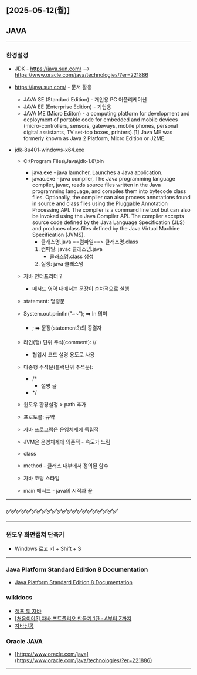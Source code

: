 ## [2025-05-12(월)]
## JAVA
---
### 환경설정
 - JDK - 
 https://java.sun.com/ --> https://www.oracle.com/java/technologies/?er=221886

 - https://java.sun.com/ - 문서 활용
    - JAVA SE (Standard Edition) - 개인용 PC 어플리케이션
    - JAVA EE (Enterprise Edition) - 기업용
    - JAVA ME (Micro Editon) - a computing platform for development and deployment of portable code for embedded and mobile devices (micro-controllers, sensors, gateways, mobile phones, personal digital assistants, TV set-top boxes, printers).[1] Java ME was formerly known as Java 2 Platform, Micro Edition or J2ME.

- jdk-8u401-windows-x64.exe
    - C:\Program Files\Java\jdk-1.8\bin
        - java.exe - java launcher, Launches a Java application.
        - javac.exe - java compiler, The Java programming language compiler, javac, reads source files written in the Java programming language, and compiles them into bytecode class files. Optionally, the compiler can also process annotations found in source and class files using the Pluggable Annotation Processing API. The compiler is a command line tool but can also be invoked using the Java Compiler API. The compiler accepts source code defined by the Java Language Specification (JLS) and produces class files defined by the Java Virtual Machine Specification (JVMS). 
            - 클래스명.java ==컴파일==> 클래스명.class
            1. 컴파일: javac 클래스명.java
                - 클래스명.class 생성
            2. 실랭: java 클래스명

    - 자바 인터프리터 ?
        - 메서드 영역 내에서는 문장이 순차적으로 실행
    - statement: 명령문
    - System.out.println("~~"); ➡️ ln 의미
        - ; ➡️ 문장(statement?)의 종결자
    - 라인(행) 단위 주석(comment): //
        - 협업시 코드 설명 용도로 사용
    - 다중행 주석문(블럭단위 주석문): 
        - /* 
            -   설명 글 
        -  */
    - 윈도우 환경설정 > path 추가
    - 프로토콜: 규약
    - 자바 프로그램은 운영체제에 독립적
    - JVM은 운영체제에 의존적 - 속도가 느림
    - class
    - method - 클래스 내부에서 정의된 함수
    - 자바 코딩 스타일
    - main 메서드 - java의 시작과 끝


---
### ✅✅✅✅✅✅✅✅✅✅✅✅✅✅✅✅✅✅✅✅✅✅
---

### 윈도우 화면캡쳐 단축키    
- Windows 로고 키 + Shift + S


---
### Java Platform Standard Edition 8 Documentation
- [Java Platform Standard Edition 8 Documentation](https://docs.oracle.com/javase/8/docs/)

### wikidocs
- [점프 투 자바](https://wikidocs.net/book/31)
- [[처음이야?] 자바 포트폴리오 만들기 1탄 : A부터 Z까지](https://wikidocs.net/book/10510)
- [자바신공](https://wikidocs.net/book/9046)

### Oracle JAVA
- [https://www.oracle.com/java](https://www.oracle.com/java/technologies/?er=221886)
---